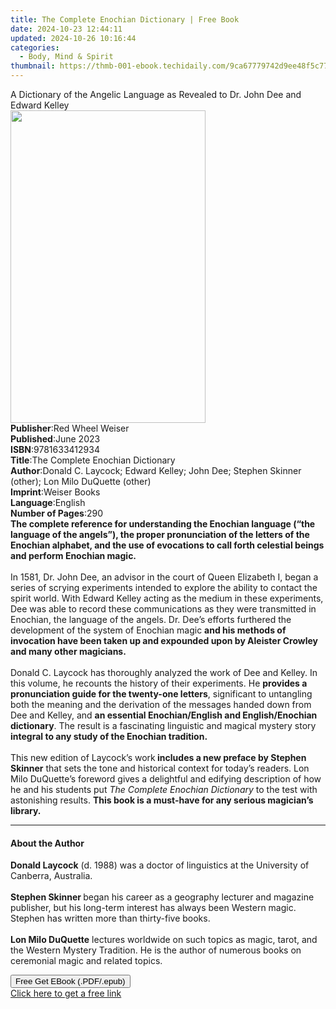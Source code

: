 ```yaml
---
title: The Complete Enochian Dictionary | Free Book
date: 2024-10-23 12:44:11
updated: 2024-10-26 10:16:44
categories:
  - Body, Mind & Spirit
thumbnail: https://thmb-001-ebook.techidaily.com/9ca67779742d9ee48f5c7748499c92bb35dd5624392e3e91c824dfc74ab4520b.jpg
---
```

<main id="book-container">
  <div class="flex flex-col">
    <div class="book-brief flex-1 py-6 px-4 sm:p-6 md:py-10 md:px-8">
      <!-- brief-->
      <div class="book-brief-main">
        A Dictionary of the Angelic Language as Revealed to Dr. John Dee and
        Edward Kelley
      </div>
    </div>
    <div
      class="book-meta-info flex-1 grid gap-4 col-start-1 col-end-3 row-start-1 sm:mb-6 sm:grid-cols-4 lg:gap-6 lg:col-start-2 lg:row-end-6 lg:row-span-6 lg:mb-0"
    >
      <div
        class="book-meta-info-left place-content-center mt-4 p-4 text-sm leading-6 col-start-2 col-span-2 dark:text-slate-400"
      >
        <img
          class="w-full h-500 object-cover rounded-lg sm:h-255 sm:col-span-2 lg:col-span-full"
          src="https://img-001-ebook.techidaily.com/3b3190ae22a9db28a4dd67d74c2955dbb82aee16c5a8a4e325a64dac9ac137cb.jpg"
          alt=""
          width="312"
          height="500"
        />
      </div>
      <div
        class="book-meta-info-right mt-2 col-start-1 row-start-2 col-span-3 self-center"
      >
        <!-- meta data  -->
        <div class="flex flex-col px-4 md:px-8">
          <div class="flex-1">
            <strong>Publisher</strong>:<span class="px-2"
              >Red Wheel Weiser</span
            >
          </div>
          <div class="flex-1">
            <strong>Published</strong>:<span class="px-2">June 2023</span>
          </div>
          <div class="flex-1">
            <strong>ISBN</strong>:<span class="px-2">9781633412934</span>
          </div>
          <div class="flex-1">
            <strong>Title</strong>:<span class="px-2"
              >The Complete Enochian Dictionary</span
            >
          </div>
          <div class="flex-1">
            <strong>Author</strong>:<span class="px-2"
              >Donald C. Laycock; Edward Kelley; John Dee; Stephen Skinner
              (other); Lon Milo DuQuette (other)</span
            >
          </div>
          <div class="flex-1">
            <strong>Imprint</strong>:<span class="px-2">Weiser Books</span>
          </div>
          <div class="flex-1">
            <strong>Language</strong>:<span class="px-2">English</span>
          </div>
          <div class="flex-1">
            <strong>Number of Pages</strong>:<span class="px-2">290</span>
          </div>
        </div>
      </div>
    </div>
    <div class="book-description flex-1 py-6 px-4 sm:p-6 md:py-10 md:px-8">
      <div class="book-description-main">
        <div accordion-content="" id="description">
          <b
            >The complete reference for understanding the Enochian language
            (“the language of the angels”), the proper pronunciation of the
            letters of the Enochian alphabet, and the use of evocations to call
            forth celestial beings and perform Enochian magic.</b
          ><br />
          &nbsp;<br />
          In 1581, Dr. John Dee, an advisor in the court of Queen Elizabeth I,
          began a series of scrying experiments intended to explore the ability
          to contact the spirit world. With Edward Kelley acting as the medium
          in these experiments, Dee was able to record these communications as
          they were transmitted in Enochian, the language of the angels. Dr.
          Dee’s efforts furthered the development of the system of Enochian
          magic
          <b
            >and his methods of invocation have been taken up and expounded upon
            by Aleister Crowley and many other magicians.</b
          ><br />
          &nbsp;<br />
          Donald C. Laycock has thoroughly analyzed the work of Dee and Kelley.
          In this volume, he recounts the history of their experiments. He
          <b>provides a pronunciation guide for the twenty-one letters</b>,
          significant to untangling both the meaning and the derivation of the
          messages handed down from Dee and Kelley, and
          <b>an essential Enochian/English and English/Enochian dictionary</b>.
          The result is a fascinating linguistic and magical mystery story
          <b>integral to any study of the Enochian tradition.</b><br />
          &nbsp;<br />
          This new edition of Laycock’s work<b>
            includes a new preface by Stephen Skinner</b
          >
          that sets the tone and historical context for today’s readers. Lon
          Milo DuQuette’s foreword gives a delightful and edifying description
          of how he and his students put
          <i>The Complete Enochian Dictionary</i> to the test with astonishing
          results.
          <b>This book is a must-have for any serious magician’s library.</b>
        </div>
        <div class="accordion-fader"></div>
      </div>
    </div>
    <div class="book-excerpts flex-1 py-6 px-4 sm:p-6 md:py-10 md:px-8">
      <!-- excerpts-->
      <div class="book-excerpts-main">
        <hr />
        <h4 class="placeholder placeholder-heading">
          <span>About the Author</span>
        </h4>
        <p>
          <b>Donald Laycock</b> (d. 1988) was a doctor of linguistics at the
          University of Canberra, Australia.<br />
          &nbsp;<br /><b>Stephen Skinner </b>began his career as a geography
          lecturer and magazine publisher, but his long-term interest has always
          been Western magic. Stephen has written more than thirty-five
          books.<br />
          &nbsp;<br /><b>Lon Milo DuQuette</b> lectures worldwide on such topics
          as magic, tarot, and the Western Mystery Tradition. He is the author
          of numerous books on ceremonial magic and related topics.
        </p>
      </div>
    </div>
    <div
      class="book-about-author flex-1 py-6 px-4 sm:p-6 md:py-10 md:px-8"
    ></div>
    <div class="book-free-get flex-1 py-6 px-4 sm:p-6 md:py-10 md:px-8">
      <button
        id="btn-free-get"
        class="bg-blue-500 hover:bg-blue-700 text-white font-bold py-2 px-4 rounded"
      >
        Free Get EBook (.PDF/.epub)
      </button>
      <div id="countdown-display" class="px-2 text-lg mt-2"></div>
      <a
        id="free-link"
        class="hidden bg-blue-500 hover:bg-blue-700 text-white font-bold py-2 px-4 rounded"
        href="https://www.ebooks.com/en-us/book/210662633/the-complete-enochian-dictionary/donald-c-laycock/"
        target="_blank"
        >Click here to get a free link</a
      >
    </div>
    <script>
      let countdownTime = 0;
      let countdownInterval = null;
      document
        .getElementById('btn-free-get')
        .addEventListener('click', startCountdown);
      function startCountdown() {
        countdownTime = new Date().getTime() + 60000 * 3;
        countdownInterval = setInterval(updateCountdown, 1000);
        document.getElementById('btn-free-get').disabled = true;
        document
          .getElementById('btn-free-get')
          .classList.add('bg-gray-500', 'cursor-not-allowed');
      }
      function updateCountdown() {
        let currentTime = new Date().getTime();
        let timeLeft = countdownTime - currentTime;
        let secondsLeft = Math.floor(timeLeft / 1000);
        document.getElementById('countdown-display').innerHTML =
          `Remaining time: ${secondsLeft} seconds.`;
        if (secondsLeft <= 0) {
          clearInterval(countdownInterval);
          document.getElementById('btn-free-get').classList.add('hidden');
          document.getElementById('free-link').classList.remove('hidden');
          document.getElementById('countdown-display').innerHTML = '';
        }
      }
    </script>
  </div>
</main>
